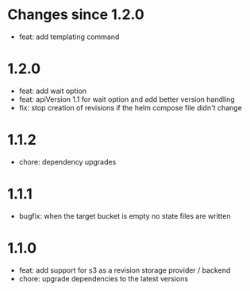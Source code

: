 # Changes since 1.2.0
- feat: add templating command

# 1.2.0
- feat: add wait option
- feat: apiVersion 1.1 for wait option and add better version handling
- fix: stop creation of revisions if the helm compose file didn't change

# 1.1.2
- chore: dependency upgrades

# 1.1.1
- bugfix: when the target bucket is empty no state files are written

# 1.1.0
- feat: add support for s3 as a revision storage provider / backend
- chore: upgrade dependencies to the latest versions
